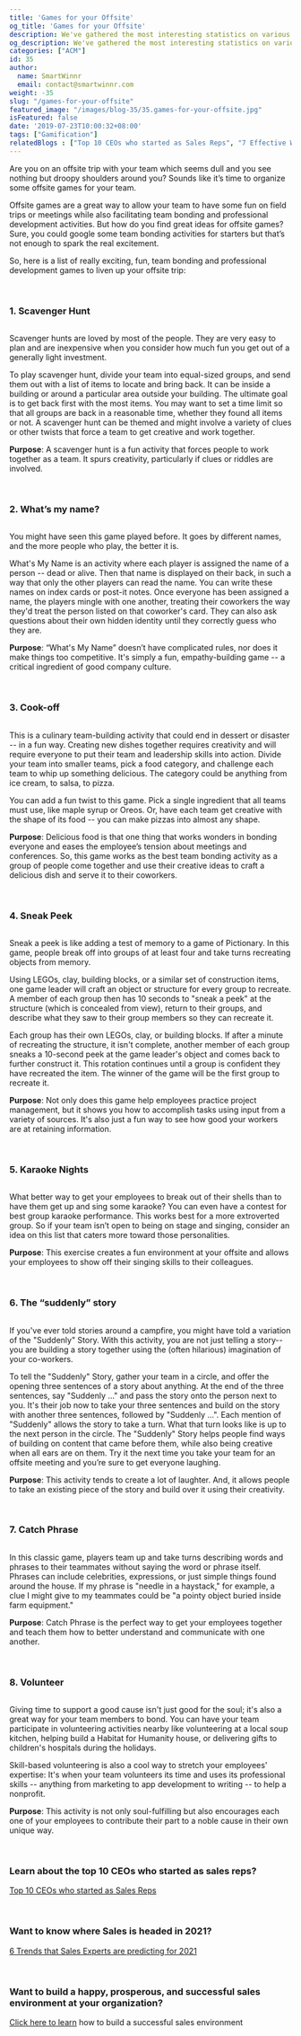 ```yaml
---
title: 'Games for your Offsite'
og_title: 'Games for your Offsite'
description: We've gathered the most interesting statistics on various aspects of sales that will give you clear insights and make you a smart seller.
og_description: We've gathered the most interesting statistics on various aspects of sales that will give you clear insights and make you a smart seller.
categories: ["ACM"]
id: 35
author:
  name: SmartWinnr
  email: contact@smartwinnr.com
weight: -35
slug: "/games-for-your-offsite"
featured_image: "/images/blog-35/35.games-for-your-offsite.jpg"
isFeatured: false
date: '2019-07-23T10:00:32+08:00'
tags: ["Gamification"]
relatedBlogs : ["Top 10 CEOs who started as Sales Reps", "7 Effective Ways to Increase Sales Effectiveness", "Sales Contest Part 3: 9 Proven Sales Contests that Drive Productivity"]
---
```


Are you on an offsite trip with your team which seems dull and you see nothing but droopy shoulders around you? Sounds like it’s time to organize some offsite games for your team.

Offsite games are a great way to allow your team to have some fun on field trips or meetings while also facilitating team bonding and professional development activities. But how do you find great ideas for offsite games? Sure, you could google some team bonding activities for starters but that’s not enough to spark the real excitement. 

So, here is a list of really exciting, fun, team bonding and professional development games to liven up your offsite trip:

<br>

### **1. Scavenger Hunt**

<img alt="" src="/images/blog-35/jed-villejo-bEcC0nyIp2g-unsplash.jpg" class="ml-padding-top0 ml-padding-bottom0">

Scavenger hunts are loved by most of the people. They are very easy to plan and are inexpensive when you consider how much fun you get out of a generally light investment. 

To play scavenger hunt, divide your team into equal-sized groups, and send them out with a list of items to locate and bring back. It can be inside a building or around a particular area outside your building. The ultimate goal is to get back first with the most items. You may want to set a time limit so that all groups are back in a reasonable time, whether they found all items or not. A scavenger hunt can be themed and might involve a variety of clues or other twists that force a team to get creative and work together.

**Purpose**: A scavenger hunt is a fun activity that forces people to work together as a team. It spurs creativity, particularly if clues or riddles are involved.

<br>

### **2. What’s my name?**

<img alt="" src="/images/blog-35/school-3278233_1920.jpg" class="ml-padding-top0 ml-padding-bottom0">

You might have seen this game played before. It goes by different names, and the more people who play, the better it is.

What's My Name is an activity where each player is assigned the name of a person -- dead or alive. Then that name is displayed on their back, in such a way that only the other players can read the name. You can write these names on index cards or post-it notes. Once everyone has been assigned a name, the players mingle with one another, treating their coworkers the way they'd treat the person listed on that coworker's card. They can also ask questions about their own hidden identity until they correctly guess who they are.

**Purpose**: “What's My Name” doesn’t have complicated rules, nor does it make things too competitive. It's simply a fun, empathy-building game -- a critical ingredient of good company culture.

<br>

### **3. Cook-off**

<img alt="" src="/images/blog-35/cupcakes-690040_1920.jpg" class="ml-padding-top0 ml-padding-bottom0">

This is a culinary team-building activity that could end in dessert or disaster -- in a fun way. Creating new dishes together requires creativity and will require everyone to put their team and leadership skills into action. Divide your team into smaller teams, pick a food category, and challenge each team to whip up something delicious. The category could be anything from ice cream, to salsa, to pizza.

You can add a fun twist to this game. Pick a single ingredient that all teams must use, like maple syrup or Oreos. Or, have each team get creative with the shape of its food -- you can make pizzas into almost any shape.

**Purpose**: Delicious food is that one thing that works wonders in bonding everyone and eases the employee’s tension about meetings and conferences. So, this game works as the best team bonding activity as a group of people come together and use their creative ideas to craft a delicious dish and serve it to their coworkers.

<br>

### **4. Sneak Peek**

<img alt="" src="/images/blog-35/lego-903045_1920.jpg" class="ml-padding-top0 ml-padding-bottom0">

Sneak a peek is like adding a test of memory to a game of Pictionary. In this game, people break off into groups of at least four and take turns recreating objects from memory.

Using LEGOs, clay, building blocks, or a similar set of construction items, one game leader will craft an object or structure for every group to recreate. A member of each group then has 10 seconds to "sneak a peek" at the structure (which is concealed from view), return to their groups, and describe what they saw to their group members so they can recreate it.

Each group has their own LEGOs, clay, or building blocks. If after a minute of recreating the structure, it isn't complete, another member of each group sneaks a 10-second peek at the game leader's object and comes back to further construct it. This rotation continues until a group is confident they have recreated the item. The winner of the game will be the first group to recreate it.

**Purpose**: Not only does this game help employees practice project management, but it shows you how to accomplish tasks using input from a variety of sources. It's also just a fun way to see how good your workers are at retaining information.

<br>

### **5. Karaoke Nights**

<img alt="" src="/images/blog-35/image5.jpg" class="ml-padding-top0 ml-padding-bottom0">

What better way to get your employees to break out of their shells than to have them get up and sing some karaoke? You can even have a contest for best group karaoke performance. This works best for a more extroverted group. So if your team isn’t open to being on stage and singing, consider an idea on this list that caters more toward those personalities.

**Purpose**: This exercise creates a fun environment at your offsite and allows your employees to show off their singing skills to their colleagues.

<br>

### **6. The “suddenly” story**

<img alt="" src="/images/blog-35/phil-coffman-anV_zgNDZhc-unsplash.jpg" class="ml-padding-top0 ml-padding-bottom0">

If you've ever told stories around a campfire, you might have told a variation of the "Suddenly" Story. With this activity,  you are not just telling a story-- you are building a story together using the (often hilarious) imagination of your co-workers.

To tell the "Suddenly" Story, gather your team in a circle, and offer the opening three sentences of a story about anything. At the end of the three sentences, say "Suddenly ..." and pass the story onto the person next to you. It's their job now to take your three sentences and build on the story with another three sentences, followed by "Suddenly ...". Each mention of "Suddenly" allows the story to take a turn. What that turn looks like is up to the next person in the circle. The "Suddenly" Story helps people find ways of building on content that came before them, while also being creative when all ears are on them. Try it the next time you take your team for an offsite meeting and you’re sure to get everyone laughing.

**Purpose**: This activity tends to create a lot of laughter. And, it allows people to take an existing piece of the story and build over it using their creativity.

<br>

### **7. Catch Phrase**

<img alt="" src="/images/blog-35/austin-distel-rxpThOwuVgE-unsplash.jpg" class="ml-padding-top0 ml-padding-bottom0">

In this classic game, players team up and take turns describing words and phrases to their teammates without saying the word or phrase itself. Phrases can include celebrities, expressions, or just simple things found around the house. If my phrase is "needle in a haystack," for example, a clue I might give to my teammates could be "a pointy object buried inside farm equipment."

**Purpose**: Catch Phrase is the perfect way to get your employees together and teach them how to better understand and communicate with one another.

<br>

### **8. Volunteer**

<img alt="" src="/images/blog-35/image8.jpg" class="ml-padding-top0 ml-padding-bottom0">

Giving time to support a good cause isn't just good for the soul; it's also a great way for your team members to bond. You can have your team participate in volunteering activities nearby like volunteering at a local soup kitchen, helping build a Habitat for Humanity house, or delivering gifts to children's hospitals during the holidays. 

Skill-based volunteering is also a cool way to stretch your employees' expertise: It's when your team volunteers its time and uses its professional skills -- anything from marketing to app development to writing -- to help a nonprofit.

**Purpose**: This activity is not only soul-fulfilling but also encourages each one of your employees to contribute their part to a noble cause in their own unique way.


<br>

<h3><b>Learn about the top 10 CEOs who started as sales reps?</b></h3>

<a href="https://smartwinnr.com/post/top10-ceos-who-started-as-salesreps/" target="_blank">Top 10 CEOs who started as Sales Reps</a>

<br>

### **Want to know where Sales is headed in 2021?**

<a href="https://smartwinnr.com/post/6-trends-that-sales-experts-are-predicting-for-2021/" target="_blank">6 Trends that Sales Experts are predicting for 2021</a>

<br>

### **Want to build a happy, prosperous, and successful sales environment at your organization?**

<a href="https://www.smartwinnr.com/post/how-to-build-a-successful-sales-environment/" target="_blank">Click here to learn</a> how to build a successful sales environment</a>